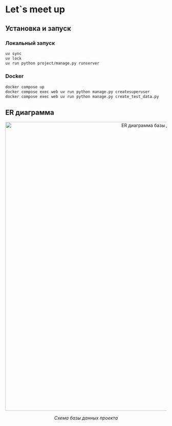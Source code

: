 # Let`s meet up

## Установка и запуск

### Локальный запуск

```bash
uv sync
uv lock
uv run python project/manage.py runserver
```

### Docker

```bash
docker compose up
docker compose exec web uv run python manage.py createsuperuser
docker compose exec web uv run python manage.py create_test_data.py
```

## ER диаграмма

<div align="center">
  <img src="https://drive.google.com/uc?export=view&id=1HQqOhQPlzc7ntFwT1SxrU19hX6yFIpLM" alt="ER диаграмма базы данных" width="900"/>
  <p><em>Схема базы данных проекта</em></p>
</div>
